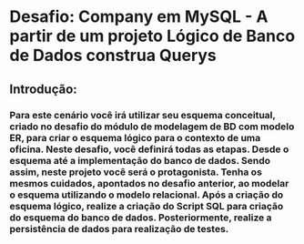 # Desafio: Company em MySQL - A partir de um projeto Lógico de Banco de Dados construa Querys

## Introdução:
### Para este cenário você irá utilizar seu esquema conceitual, criado no desafio do módulo de modelagem de BD com modelo ER, para criar o esquema lógico para o contexto de uma oficina. Neste desafio, você definirá todas as etapas. Desde o esquema até a implementação do banco de dados. Sendo assim, neste projeto você será o protagonista. Tenha os mesmos cuidados, apontados no desafio anterior, ao modelar o esquema utilizando o modelo relacional. Após a criação do esquema lógico, realize a criação do Script SQL para criação do esquema do banco de dados. Posteriormente, realize a persistência de dados para realização de testes. 
